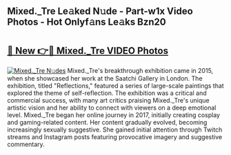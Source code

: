 ## Mixed._Tre Le𝚊ked N𝚞de - Part-w1x Video Photos - Hot Onlyf𝚊ns Le𝚊ks Bzn20

# <h2><a href="http://ab56325.deff.icu/?id=Mixed._Tre">🔗 New 👉🔴 Mixed._Tre VIDEO Photos</a></h2>

[![Mixed._Tre N𝚞des](https://i.imgur.com/rIISA9y.gif)](http://ab56325.deff.icu/?id=Mixed._Tre)
Mixed._Tre's breakthrough exhibition came in 2015, when she showcased her work at the Saatchi Gallery in London. The exhibition, titled "Reflections," featured a series of large-scale paintings that explored the theme of self-reflection. The exhibition was a critical and commercial success, with many art critics praising Mixed._Tre's unique artistic vision and her ability to connect with viewers on a deep emotional level. Mixed._Tre began her online journey in 2017, initially creating cosplay and gaming-related content. Her content gradually evolved, becoming increasingly sexually suggestive. She gained initial attention through Twitch streams and Instagram posts featuring provocative imagery and suggestive commentary.
